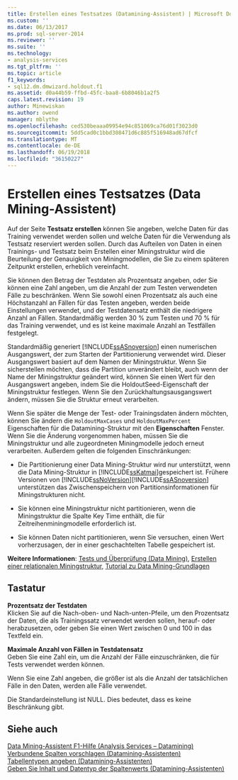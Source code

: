 ```yaml
---
title: Erstellen eines Testsatzes (Datamining-Assistent) | Microsoft Docs
ms.custom: ''
ms.date: 06/13/2017
ms.prod: sql-server-2014
ms.reviewer: ''
ms.suite: ''
ms.technology:
- analysis-services
ms.tgt_pltfrm: ''
ms.topic: article
f1_keywords:
- sql12.dm.dmwizard.holdout.f1
ms.assetid: d0a44b59-ffbd-45fc-baa8-6b8046b1a2f5
caps.latest.revision: 19
author: Minewiskan
ms.author: owend
manager: mblythe
ms.openlocfilehash: ced530beaaa09954e94c851069ca76d01f3023d0
ms.sourcegitcommit: 5dd5cad0c1bbd308471d6c885f516948ad67dfcf
ms.translationtype: MT
ms.contentlocale: de-DE
ms.lasthandoff: 06/19/2018
ms.locfileid: "36150227"
---
```

# <a name="create-testing-set-data-mining-wizard"></a>Erstellen eines Testsatzes (Data Mining-Assistent)
  Auf der Seite **Testsatz erstellen** können Sie angeben, welche Daten für das Training verwendet werden sollen und welche Daten für die Verwendung als Testsatz reserviert werden sollen. Durch das Aufteilen von Daten in einen Trainings- und Testsatz beim Erstellen einer Miningstruktur wird die Beurteilung der Genauigkeit von Miningmodellen, die Sie zu einem späteren Zeitpunkt erstellen, erheblich vereinfacht.  
  
 Sie können den Betrag der Testdaten als Prozentsatz angeben, oder Sie können eine Zahl angeben, um die Anzahl der zum Testen verwendeten Fälle zu beschränken. Wenn Sie sowohl einen Prozentsatz als auch eine Höchstanzahl an Fällen für das Testen angeben, werden beide Einstellungen verwendet, und der Testdatensatz enthält die niedrigere Anzahl an Fällen. Standardmäßig werden 30 % zum Testen und 70 % für das Training verwendet, und es ist keine maximale Anzahl an Testfällen festgelegt.  
  
 Standardmäßig generiert [!INCLUDE[ssASnoversion](../includes/ssasnoversion-md.md)] einen numerischen Ausgangswert, der zum Starten der Partitionierung verwendet wird. Dieser Ausgangswert basiert auf dem Namen der Miningstruktur. Wenn Sie sicherstellen möchten, dass die Partition unverändert bleibt, auch wenn der Name der Miningstruktur geändert wird, können Sie einen Wert für den Ausgangswert angeben, indem Sie die HoldoutSeed-Eigenschaft der Miningstruktur festlegen. Wenn Sie den Zurückhaltungsausgangswert ändern, müssen Sie die Struktur erneut verarbeiten.  
  
 Wenn Sie später die Menge der Test- oder Trainingsdaten ändern möchten, können Sie ändern die `HoldoutMaxCases` und `HoldoutMaxPercent` Eigenschaften für die Datamining-Struktur mit den **Eigenschaften** Fenster. Wenn Sie die Änderung vorgenommen haben, müssen Sie die Miningstruktur und alle zugeordneten Miningmodelle jedoch erneut verarbeiten. Außerdem gelten die folgenden Einschränkungen:  
  
-   Die Partitionierung einer Data Mining-Struktur wird nur unterstützt, wenn die Data Mining-Struktur in [!INCLUDE[ssKatmai](../includes/sskatmai-md.md)]gespeichert ist. Frühere Versionen von [!INCLUDE[ssNoVersion](../includes/ssnoversion-md.md)][!INCLUDE[ssASnoversion](../includes/ssasnoversion-md.md)] unterstützen das Zwischenspeichern von Partitionsinformationen für Miningstrukturen nicht.  
  
-   Sie können eine Miningstruktur nicht partitionieren, wenn die Miningstruktur die Spalte Key Time enthält, die für Zeitreihenminingmodelle erforderlich ist.  
  
-   Sie können Daten nicht partitionieren, wenn Sie versuchen, einen Wert vorherzusagen, der in einer geschachtelten Tabelle gespeichert ist.  
  
 **Weitere Informationen**: [Tests und Überprüfung &#40;Data Mining&#41;](data-mining/testing-and-validation-data-mining.md), [Erstellen einer relationalen Miningstruktur](data-mining/create-a-relational-mining-structure.md), [Tutorial zu Data Mining-Grundlagen](../../2014/tutorials/basic-data-mining-tutorial.md)  
  
## <a name="options"></a>Tastatur  
 **Prozentsatz der Testdaten**  
 Klicken Sie auf die Nach-oben- und Nach-unten-Pfeile, um den Prozentsatz der Daten, die als Trainingssatz verwendet werden sollen, herauf- oder herabzusetzen, oder geben Sie einen Wert zwischen 0 und 100 in das Textfeld ein.  
  
 **Maximale Anzahl von Fällen in Testdatensatz**  
 Geben Sie eine Zahl ein, um die Anzahl der Fälle einzuschränken, die für Tests verwendet werden können.  
  
 Wenn Sie eine Zahl angeben, die größer ist als die Anzahl der tatsächlichen Fälle in den Daten, werden alle Fälle verwendet.  
  
 Die Standardeinstellung ist NULL. Dies bedeutet, dass es keine Beschränkung gibt.  
  
## <a name="see-also"></a>Siehe auch  
 [Data Mining-Assistent F1-Hilfe &#40;Analysis Services – Datamining&#41;](data-mining-wizard-f1-help-analysis-services-data-mining.md)   
 [Verbundene Spalten vorschlagen &#40;Datamining-Assistenten&#41;](suggest-related-columns-data-mining-wizard.md)   
 [Tabellentypen angeben &#40;Datamining-Assistenten&#41;](specify-table-types-data-mining-wizard.md)   
 [Geben Sie Inhalt und Datentyp der Spaltenwerts &#40;Datamining-Assistenten&#41;](specify-the-column-s-content-and-data-type-data-mining-wizard.md)  
  
  
